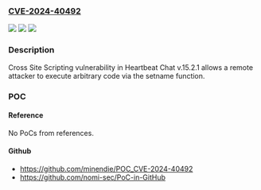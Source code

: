 ### [CVE-2024-40492](https://cve.mitre.org/cgi-bin/cvename.cgi?name=CVE-2024-40492)
![](https://img.shields.io/static/v1?label=Product&message=n%2Fa&color=blue)
![](https://img.shields.io/static/v1?label=Version&message=n%2Fa&color=blue)
![](https://img.shields.io/static/v1?label=Vulnerability&message=n%2Fa&color=brighgreen)

### Description

Cross Site Scripting vulnerability in Heartbeat Chat v.15.2.1 allows a remote attacker to execute arbitrary code via the setname function.

### POC

#### Reference
No PoCs from references.

#### Github
- https://github.com/minendie/POC_CVE-2024-40492
- https://github.com/nomi-sec/PoC-in-GitHub

